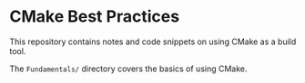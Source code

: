 # CMake Best Practices

This repository contains notes and code snippets on using CMake as a build tool.

The ```Fundamentals/``` directory covers the basics of using CMake. 
